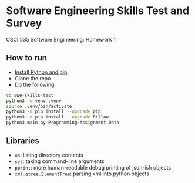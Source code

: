 # Software Engineering Skills Test and Survey
CSCI 535 Software Engineering: Homework 1

## How to run
* [Install Python and pip](https://www.python.org/downloads/)
* Clone the repo
* Do the following:
```sh
cd swe-skills-test
python3 -m venv .venv
source .venv/bin/activate
python3 -m pip install --upgrade pip
python3 -m pip install --upgrade Pillow
python3 main.py Programming-Assignment-Data
```

## Libraries
* `os`: listing directory contents
* `sys`: taking command-line arguments
* `pprint`: more human-readable debug printing of json-ish objects
* `xml.etree.ElementTree`: parsing xml into python objects
